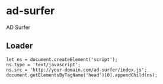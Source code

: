 # ad-surfer

AD Surfer

## Loader

```shell
let ns = document.createElement('script');
ns.type = 'text/javascript';
ns.src = 'http://your-domain.com/ad-surfer/index.js';
document.getElementsByTagName('head')[0].appendChild(ns);
```
